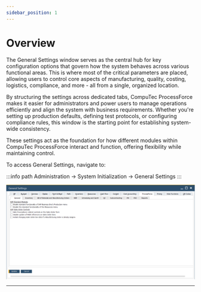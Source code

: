 ```yaml
---
sidebar_position: 1
---
```


# Overview

The General Settings window serves as the central hub for key configuration options that govern how the system behaves across various functional areas. This is where most of the critical parameters are placed, allowing users to control core aspects of manufacturing, quality, costing, logistics, compliance, and more - all from a single, organized location.

By structuring the settings across dedicated tabs, CompuTec ProcessForce makes it easier for administrators and power users to manage operations efficiently and align the system with business requirements. Whether you're setting up production defaults, defining test protocols, or configuring compliance rules, this window is the starting point for establishing system-wide consistency.

These settings act as the foundation for how different modules within CompuTec ProcessForce interact and function, offering flexibility while maintaining control.

To access General Settings, navigate to:

:::info path
    Administration → System Initialization → General Settings
:::

![General Tab](./media/general-tab/general-settings.webp)

---
